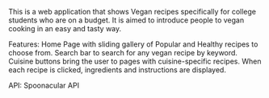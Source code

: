 This is a web application that shows Vegan recipes specifically for college students who are on a budget. It is aimed to introduce people to vegan cooking in an easy and tasty way.

Features: 
Home Page with sliding gallery of Popular and Healthy recipes to choose from.
Search bar to search for any vegan recipe by keyword.
Cuisine buttons bring the user to pages with cuisine-specific recipes. 
When each recipe is clicked, ingredients and instructions are displayed.

API: Spoonacular API